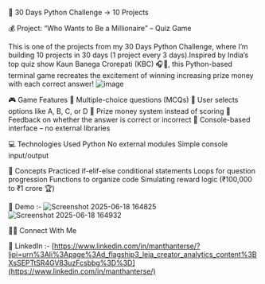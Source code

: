 🐍 30 Days Python Challenge → 10 Projects

💰 Project: “Who Wants to Be a Millionaire” – Quiz Game

This is one of the projects from my 30 Days Python Challenge, where I’m building 10 projects in 30 days (1 project every 3 days).Inspired by India’s top quiz show Kaun Banega Crorepati (KBC) 🎧💼, this Python-based terminal game recreates the excitement of winning increasing prize money with each correct answer!
                                      ![image](https://github.com/user-attachments/assets/a40cba22-00ca-4231-91a1-1e07e9c9e713)

🎮 Game Features
🔸 Multiple-choice questions (MCQs)
🔸 User selects options like A, B, C, or D
🔸 Prize money system instead of scoring
🔸 Feedback on whether the answer is correct or incorrect
🔸 Console-based interface – no external libraries

💻 Technologies Used
Python 
No external modules
Simple console input/output

🧠 Concepts Practiced
if-elif-else conditional statements
Loops for question progression
Functions to organize code
Simulating reward logic (₹100,000 to ₹1 crore 🏆)

📸 Demo :-
![Screenshot 2025-06-18 164825](https://github.com/user-attachments/assets/d91b531a-9b8f-4f61-9ef4-01e1f61a2715)
![Screenshot 2025-06-18 164932](https://github.com/user-attachments/assets/ee670e33-a8e9-4606-aebb-e1d45d9e5025)

🙇‍♂️ Connect With Me

🔗 LinkedIn :- [https://www.linkedin.com/in/manthanterse/?lipi=urn%3Ali%3Apage%3Ad_flagship3_leia_creator_analytics_content%3BXsSEPTtSR4GV83uzFcsbbg%3D%3D](https://www.linkedin.com/in/manthanterse/)

